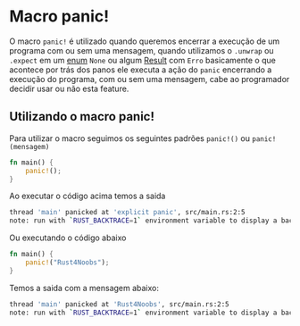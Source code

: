 # Macro panic!

O macro `panic!` é utilizado quando queremos encerrar a execução de um programa com ou sem uma mensagem, quando utilizamos o `.unwrap` ou `.expect` em um [enum](./02-enums.md) `None` ou algum [Result](./11-result.md) com `Erro` basicamente o que acontece por trás dos panos ele executa a ação do `panic` encerrando a execução do programa, com ou sem uma mensagem, cabe ao programador decidir usar ou não esta feature.

## Utilizando o macro panic!

Para utilizar o macro seguimos os seguintes padrões `panic!()` ou `panic!(mensagem)`

```rust
fn main() {
    panic!();
}
```
Ao executar o código acima temos a saida

```bash
thread 'main' panicked at 'explicit panic', src/main.rs:2:5
note: run with `RUST_BACKTRACE=1` environment variable to display a backtrac
```

Ou executando o código abaixo

```rust
fn main() {
    panic!("Rust4Noobs");
}
```

Temos a saida com a mensagem abaixo:

```bash
thread 'main' panicked at 'Rust4Noobs', src/main.rs:2:5
note: run with `RUST_BACKTRACE=1` environment variable to display a backtrace
```

